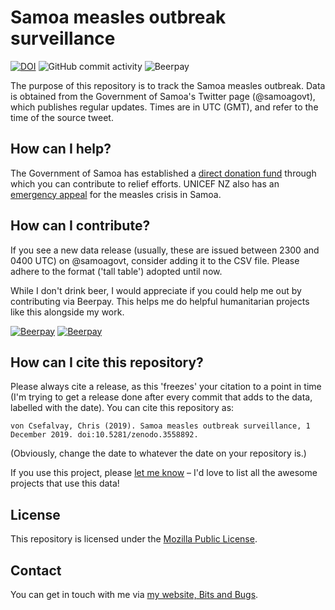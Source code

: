 # Samoa measles outbreak surveillance

[![DOI](https://zenodo.org/badge/225143525.svg)](https://zenodo.org/badge/latestdoi/225143525) ![GitHub commit activity](https://img.shields.io/github/commit-activity/w/chrisvoncsefalvay/samoa-measles-2019) ![Beerpay](https://img.shields.io/beerpay/chrisvoncsefalvay/samoa-measles-2019)


The purpose of this repository is to track the Samoa measles outbreak. Data is obtained from the Government of Samoa's Twitter page (@samoagovt), which publishes regular updates. Times are in UTC (GMT), and refer to the time of the source tweet.

## How can I help?

The Government of Samoa has established a [direct donation fund](https://twitter.com/samoagovt/status/1199517609621774336) through which you can contribute to relief efforts. UNICEF NZ also has an [emergency appeal](https://www.unicef.org.nz/appeal/samoa-measles-emergency) for the measles crisis in Samoa.

## How can I contribute?

If you see a new data release (usually, these are issued between 2300 and 0400 UTC) on @samoagovt, consider adding it to the CSV file. Please adhere to the format ('tall table') adopted until now.

While I don't drink beer, I would appreciate if you could help me out by contributing via Beerpay. This helps me do helpful humanitarian projects like this alongside my work.

[![Beerpay](https://beerpay.io/chrisvoncsefalvay/samoa-measles-2019/badge.svg?style=beer-square)](https://beerpay.io/chrisvoncsefalvay/samoa-measles-2019)  [![Beerpay](https://beerpay.io/chrisvoncsefalvay/samoa-measles-2019/make-wish.svg?style=flat-square)](https://beerpay.io/chrisvoncsefalvay/samoa-measles-2019?focus=wish)

## How can I cite this repository?

Please always cite a release, as this 'freezes' your citation to a point in time (I'm trying to get a release done after every commit that adds to the data, labelled with the date). You can cite this repository as:

```
von Csefalvay, Chris (2019). Samoa measles outbreak surveillance, 1 December 2019. doi:10.5281/zenodo.3558892.
```

(Obviously, change the date to whatever the date on your repository is.)

If you use this project, please [let me know](https://bitsandbugs.io/talkback/) – I'd love to list all the awesome projects that use this data!

## License

This repository is licensed under the [Mozilla Public License](https://github.com/chrisvoncsefalvay/samoa-measles-2019/blob/master/LICENSE).

## Contact

You can get in touch with me via [my website, Bits and Bugs](https://bitsandbugs.io).
